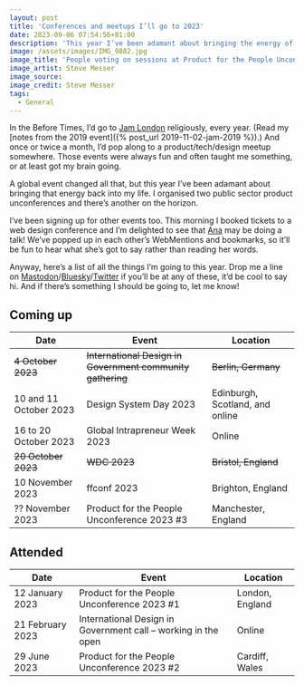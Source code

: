 ```yaml
---
layout: post
title: 'Conferences and meetups I’ll go to 2023'
date: 2023-09-06 07:54:56+01:00
description: 'This year I’ve been adamant about bringing the energy of meeting people, face-to-face, back into my life. Here’s all the events I’m going to and attended.'
image: /assets/images/IMG_9882.jpg
image_title: 'People voting on sessions at Product for the People Unconference 2023 #2 in Cardiff'
image_artist: Steve Messer
image_source:
image_credit: Steve Messer
tags:
  - General
---
```


In the Before Times, I’d go to [Jam London](https://www.jamlondon.io/events/) religiously, every year. (Read my [notes from the 2019 event]({% post_url 2019-11-02-jam-2019 %}).) And once or twice a month, I’d pop along to a product/tech/design meetup somewhere. Those events were always fun and often taught me something, or at least got my brain going.

A global event changed all that, but this year I’ve been adamant about bringing that energy back into my life. I organised two public sector product unconferences and there’s another on the horizon.

I’ve been signing up for other events too. This morning I booked tickets to a web design conference and I’m delighted to see that [Ana](https://ohhelloana.blog) may be doing a talk! We’ve popped up in each other’s WebMentions and bookmarks, so it’ll be fun to hear what she’s got to say rather than reading her words.

Anyway, here’s a list of all the things I’m going to this year. Drop me a line on [Mastodon](https://indieweb.social/@stevenjmesser)/[Bluesky](https://bsky.app/profile/stevenjmesser.bsky.social)/[Twitter](https://twitter.com/stevenjmesser) if you’ll be at any of these, it’d be cool to say hi. And if there’s something I should be going to, let me know!

## Coming up

| Date                   | Event                                                  | Location                        |
| ---------------------- | ------------------------------------------------------ | ------------------------------- |
| ~~4 October 2023~~         | ~~International Design in Government community gathering~~ | ~~Berlin, Germany~~                 |
| 10 and 11 October 2023 | Design System Day 2023                                 | Edinburgh, Scotland, and online |
| 16 to 20 October 2023  | Global Intrapreneur Week 2023                          | Online                          |
| ~~20 October 2023~~        | ~~WDC 2023~~                                               | ~~Bristol, England~~                |
| 10 November 2023       | ffconf 2023                                            | Brighton, England               |
| ?? November 2023       | Product for the People Unconference 2023 #3            | Manchester, England             |

## Attended

| Date             | Event                                                         | Location        |
| ---------------- | ------------------------------------------------------------- | --------------- |
| 12 January 2023  | Product for the People Unconference 2023 #1                   | London, England |
| 21 February 2023 | International Design in Government call – working in the open | Online          |
| 29 June 2023     | Product for the People Unconference 2023 #2                   | Cardiff, Wales  |
